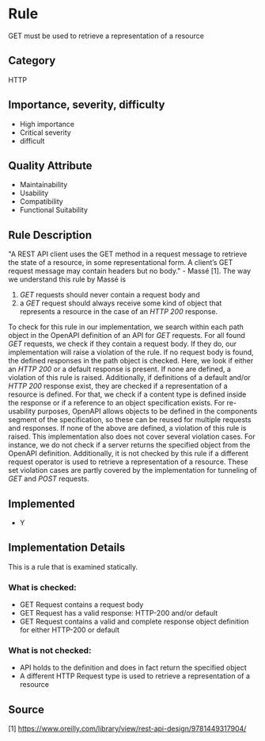 # Rule
GET must be used to retrieve a representation of a resource
## Category
HTTP
## Importance, severity, difficulty
* High importance
* Critical severity
* difficult
## Quality Attribute 
* Maintainability
* Usability
* Compatibility
* Functional Suitability
## Rule Description
"A REST API client uses the GET method in a request message to retrieve the state of a resource, in some representational form. A client’s GET request message may contain
headers but no body." - Massé [1].
The way we understand this rule by Massé is
1. *GET* requests should never contain a request body and 
2. a *GET* request should always receive some kind of object that represents a resource in the case of an *HTTP 200* response.

To check for this rule in our implementation, we search within each path object in the OpenAPI definition of an API for *GET* requests. For all found *GET* requests, we check if they contain a request body. If they do, our implementation will raise a violation of the rule. If no request body is found, the defined responses in the path object is checked. Here, we look if either an *HTTP 200* or a default response is present. If none are defined, a violation of this rule is raised. Additionally, if definitions of a default and/or *HTTP 200* response exist, they are checked if a representation of a resource is defined. For that, we check if a content type is defined inside the response or if a reference to an object specification exists. For re-usability purposes, OpenAPI allows objects to be defined in the components segment of the specification, so these can be reused for multiple requests and responses. If none of the above are defined, a violation of this rule is raised.
This implementation also does not cover several violation cases. For instance, we do not check if a server returns the specified object from the OpenAPI definition. Additionally, it is not checked by this rule if a different request operator is used to retrieve a representation of a resource. These set violation cases are partly covered by the implementation for tunneling of *GET* and *POST* requests.
## Implemented
* Y
## Implementation Details
This is a rule that is examined statically. 
### What is checked:
* GET Request contains a request body
* GET Request has a valid response: HTTP-200 and/or default
* GET Request contains a valid and complete response object definition for either HTTP-200 or default

### What is not checked:
* API holds to the definition and does in fact return the specified object
* A different HTTP Request type is used to retrieve a representation of a resource

## Source
[1] https://www.oreilly.com/library/view/rest-api-design/9781449317904/